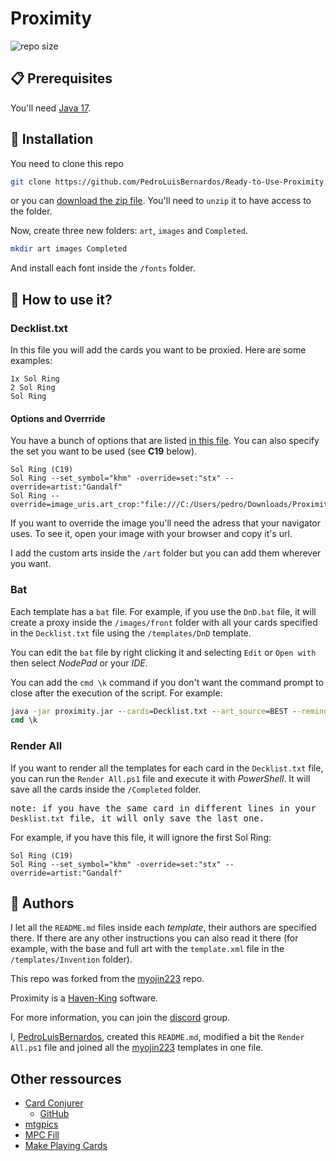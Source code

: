 # Proximity

![repo size](https://img.shields.io/github/repo-size/PedroLuisBernardos/Ready-to-Use-Proximity)

## :clipboard: Prerequisites

You'll need [Java 17](https://www.oracle.com/java/technologies/javase/jdk17-archive-downloads.html).

## :wrench: Installation

You need to clone this repo

```bash
git clone https://github.com/PedroLuisBernardos/Ready-to-Use-Proximity.git
```

or you can [download the zip file](https://github.com/PedroLuisBernardos/Ready-to-Use-Proximity/archive/refs/heads/main.zip). You'll need to `unzip` it to have access to the folder.

Now, create three new folders: `art`, `images` and `Completed`.

```bash
mkdir art images Completed
```

And install each font inside the `/fonts` folder.

## :shell: How to use it?

### Decklist.txt

In this file you will add the cards you want to be proxied. Here are some examples:

```
1x Sol Ring
2 Sol Ring
Sol Ring
```

#### Options and Overrride

You have a bunch of options that are listed [in this file](Ready-to-Use-Proximity\Options-Override.pdf). You can also specify the set you want to be used (see **C19** below).

```
Sol Ring (C19)
Sol Ring --set_symbol="khm" -override=set:"stx" --override=artist:"Gandalf"
Sol Ring --override=image_uris.art_crop:"file:///C:/Users/pedro/Downloads/Proximity/art/a.jpg"
```

If you want to override the image you'll need the adress that your navigator uses. To see it, open your image with your browser and copy it's url.

I add the custom arts inside the `/art` folder but you can add them wherever you want.

### Bat

Each template has a `bat` file. For example, if you use the `DnD.bat` file, it will create a proxy inside the `/images/front` folder with all your cards specified in the `Decklist.txt` file using the `/templates/DnD` template.

You can edit the `bat` file by right clicking it and selecting `Edit` or `Open with` then select *NodePad* or your *IDE*.

You can add the `cmd \k` command if you don't want the command prompt to close after the execution of the script. For example:

```bat
java -jar proximity.jar --cards=Decklist.txt --art_source=BEST --reminder_text=true --template=kaldheim --copyright=false --use_card_back=false
cmd \k
```

### Render All

If you want to render all the templates for each card in the `Decklist.txt` file, you can run the `Render All.ps1` file and execute it with *PowerShell*. It will save all the cards inside the `/Completed` folder.

<samp>note: if you have the same card in different lines in your `Desklist.txt` file, it will only save the last one.</samp>

For example, if you have this file, it will ignore the first Sol Ring:

```
Sol Ring (C19)
Sol Ring --set_symbol="khm" -override=set:"stx" --override=artist:"Gandalf"
```

## 👤 Authors

I let all the `README.md` files inside each *template*, their authors are specified there. If there are any other instructions you can also read it there (for example, with the base and full art with the `template.xml` file in the `/templates/Invention` folder).

This repo was forked from the [myojin223](https://github.com/myojin223/Ready-to-Use-Proximity) repo.

Proximity is a [Haven-King](https://github.com/Proximity-Engine/Proximity) software.

For more information, you can join the [discord](https://discord.gg/ecqZxbYR) group.

I, [PedroLuisBernardos](https://github.com/PedroLuisBernardos), created this `README.md`, modified a bit the `Render All.ps1` file and joined all the [myojin223](https://github.com/myojin223?tab=repositories) templates in one file.

## Other ressources

* [Card Conjurer](https://cardconjurer.com/creator/?copyright)
  * [GitHub](https://github.com/ImKyle4815/cardconjurer)
* [mtgpics](https://www.mtgpics.com/index)
* [MPC Fill](https://mpcfill.com/)
* [Make Playing Cards](https://www.makeplayingcards.com/)
